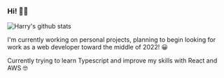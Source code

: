 ### Hi! 👋😁

![Harry's github stats](https://github-readme-stats.vercel.app/api?username=HarryH-Tech&count_private=true&show_icons=true&theme=default)

I'm currently working on personal projects, planning to begin looking for work as a web developer toward the middle of 2022! 😀

Currently trying to learn Typescript and improve my skills with React and AWS 🤓


<!--
**HarryH-Tech/HarryH-Tech** is a ✨ _special_ ✨ repository because its `README.md` (this file) appears on your GitHub profile.

Here are some ideas to get you started:

- 🔭 I’m currently working on ...
- 🌱 I’m currently learning ...
- 👯 I’m looking to collaborate on ...
- 🤔 I’m looking for help with ...
- 💬 Ask me about ...
- 📫 How to reach me: ...
- 😄 Pronouns: ...
- ⚡ Fun fact: ...
-->
